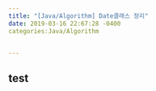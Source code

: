 ```yaml
---
title: "[Java/Algorithm] Date클래스 정리"
date: 2019-03-16 22:67:28 -0400
categories:Java/Algorithm


---
```


## test

